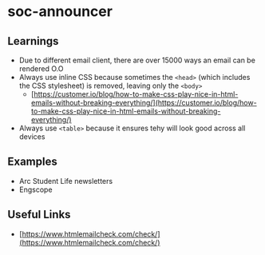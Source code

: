 # soc-announcer

## Learnings
- Due to different email client, there are over 15000 ways an email can be rendered O.O
- Always use inline CSS because sometimes the `<head>` (which includes the CSS stylesheet) is removed, leaving only the `<body>`
  - [https://customer.io/blog/how-to-make-css-play-nice-in-html-emails-without-breaking-everything/](https://customer.io/blog/how-to-make-css-play-nice-in-html-emails-without-breaking-everything/)
- Always use `<table>` because it ensures tehy will look good across all devices

## Examples
- Arc Student Life newsletters
- Engscope

## Useful Links
- [https://www.htmlemailcheck.com/check/](https://www.htmlemailcheck.com/check/)

